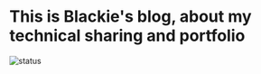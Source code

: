 # This is Blackie's blog, about my technical sharing and portfolio

![status](https://travis-ci.org/blackie1019/blackie1019.github.io.svg?branch=master)